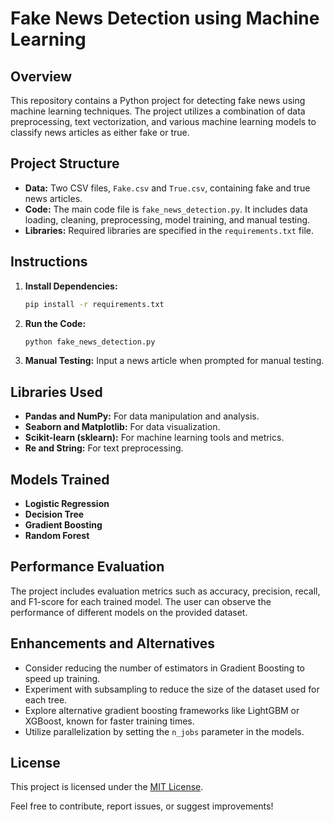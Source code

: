 # Fake News Detection using Machine Learning

## Overview
This repository contains a Python project for detecting fake news using machine learning techniques. The project utilizes a combination of data preprocessing, text vectorization, and various machine learning models to classify news articles as either fake or true.

## Project Structure
- **Data:** Two CSV files, `Fake.csv` and `True.csv`, containing fake and true news articles.
- **Code:** The main code file is `fake_news_detection.py`. It includes data loading, cleaning, preprocessing, model training, and manual testing.
- **Libraries:** Required libraries are specified in the `requirements.txt` file.

## Instructions
1. **Install Dependencies:**
   ```bash
   pip install -r requirements.txt
   ```

2. **Run the Code:**
   ```bash
   python fake_news_detection.py
   ```

3. **Manual Testing:**
   Input a news article when prompted for manual testing.

## Libraries Used
- **Pandas and NumPy:** For data manipulation and analysis.
- **Seaborn and Matplotlib:** For data visualization.
- **Scikit-learn (sklearn):** For machine learning tools and metrics.
- **Re and String:** For text preprocessing.

## Models Trained
- **Logistic Regression**
- **Decision Tree**
- **Gradient Boosting**
- **Random Forest**

## Performance Evaluation
The project includes evaluation metrics such as accuracy, precision, recall, and F1-score for each trained model. The user can observe the performance of different models on the provided dataset.

## Enhancements and Alternatives
- Consider reducing the number of estimators in Gradient Boosting to speed up training.
- Experiment with subsampling to reduce the size of the dataset used for each tree.
- Explore alternative gradient boosting frameworks like LightGBM or XGBoost, known for faster training times.
- Utilize parallelization by setting the `n_jobs` parameter in the models.

## License
This project is licensed under the [MIT License](LICENSE.md).

Feel free to contribute, report issues, or suggest improvements!
